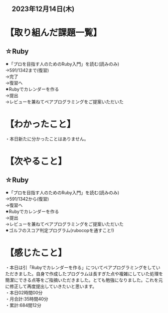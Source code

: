 ## 　2023年12月14日(木)
# 【取り組んだ課題一覧】
## ☆Ruby
⚫︎「プロを目指す人のためのRuby入門」を読む(読みのみ)<br>
→591/1342まで(復習)<br>
→完了<br>
→復習へ<br>
⚫︎Rubyでカレンダーを作る<br>
→提出<br>
→レビューを兼ねてペアプログラミングをご提案いただいた<br>
# 【わかったこと】
・本日新たに分かったことはありません。<br>
# 【次やること】
## ☆Ruby
⚫︎「プロを目指す人のためのRuby入門」を読む(読みのみ)<br>
→591/1342から(復習)<br>
→復習へ<br>
⚫︎Rubyでカレンダーを作る<br>
→提出<br>
→レビューを兼ねてペアプログラミングをご提案いただいた<br>
⚫︎ゴルフのスコア判定プログラム(rubocopを通すこと!)
# 【感じたこと】
・本日は引「Rubyでカレンダーを作る」についてペアプログラミングをしていただきました。自身で作成したプログラムは長すぎた点や複雑にしていた処理を簡潔にできる点等をご指摘いただきました。とても勉強になりました。これを元に修正して再度提出していきたいと思います。<br>
・本日02時間00分<br>
・月合計:35時間40分<br>
・累計:684間12分<br>
